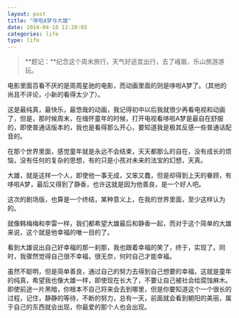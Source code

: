```yaml
---
layout: post
title: "哆啦A梦与大雄"
date: 2014-04-18 12:20:03
categories: life
type: life
---
```


>**题记：**纪念这个周末旅行，天气好适宜出行，去了峨眉，乐山旅游游玩。

电影里面百看不厌的是周周星驰的电影，而动画里面的则是哆啦A梦了。（其他的尚且不评论，小新的看得太少了）。

这是最纯真，最快乐，最悠哉的动画，我记得初中以后我就很少再看电视和动画了，但是，那时候周末，在缅怀童年的时候，打开电视看哆啦A梦是最自在舒服的，即使普通话版本的，我也是看得那么开心，要知道我是极其反感一些普通话配音的。

在那个世界里面，感觉童年就是永远不会结束，天天都那么的自在，没有成长的烦恼，没有任何的复杂的思想，有的只是小孩对未来的法宝的幻想，天真。

大雄，就是这样一个人，即使他一事无成，又笨又蠢，但是却得到上天的眷顾，有哆啦A梦，最后又得到了静香，也许这就是因为他善良，是一个好人吧。

这次的剧场版，也算是一个终结，某种意义上，在我的世界里面，至少这样认为的。

就像韩梅梅和李雷一样，我们都希望大雄最后和静香一起，而对于这个简单的大雄来说，这个就是他幸福的唯一目的了。

看到大雄说出自己好幸福的那一刹那，我也跟着幸福的笑了，终于，实现了。同时，我骤然觉得自己很不幸福，很无奈，何时自己才能幸福。

虽然不聪明，但是简单善良，通过自己的努力去得到自己想要的幸福，这就是童年的纯真，希望我也像大雄一样，即使现在长大了，不要让自己被社会给腐蚀麻木。即使前途一片黑暗，你根本不自己将来会去到哪里，但是你要知道这个一个很长的过程，记住，静静的等待，不断的努力，总有一天，前面就会看到朝阳的美丽，属于自己的东西就会出现，你最爱的那个人也会出现。